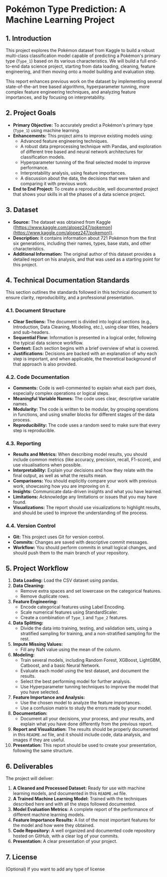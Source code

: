 # Pokémon Type Prediction: A Machine Learning Project

## 1. Introduction

This project explores the Pokémon dataset from Kaggle to build a robust multi-class classification model capable of predicting a Pokémon's primary type (`Type_1`) based on its various characteristics. We will build a full end-to-end data science project, starting from data loading, cleaning, feature engineering, and then moving onto a model building and evaluation step.

This report enhances previous work on the dataset by implementing several state-of-the-art tree based algorithms, hyperparameter tunning, more complex feature engineering techniques, and analyzing feature importances, and by focusing on interpretability.

## 2. Project Goals

*   **Primary Objective:** To accurately predict a Pokémon's primary type (`Type_1`) using machine learning.
*   **Enhancements:** This project aims to improve existing models using:
    *   Advanced feature engineering techniques.
    *   A robust data preprocessing technique with Pandas, and exploration of different tree based and neural network architectures for classification models.
    *  Hyperparameter tunning of the final selected model to improve performance.
    *   Interpretability analysis, using feature importances.
    *   A discussion about the data, the decisions that were taken and comparing it with previous work.
* **End to End Project:** To create a reproducible, well documented project that shows your skills in all the phases of a data science project.

## 3. Dataset

*   **Source:** The dataset was obtained from Kaggle ([https://www.kaggle.com/alopez247/pokemon](https://www.kaggle.com/alopez247/pokemon)).
*   **Description:** It contains information about 721 Pokémon from the first six generations, including their names, types, base stats, and other characteristics.
*  **Additional Information:** The original author of this dataset provides a detailed report on his analysis, and that was used as a starting point for this project.
  
## 4. Technical Documentation Standards

This section outlines the standards followed in this technical document to ensure clarity, reproducibility, and a professional presentation.

### 4.1. Document Structure

*   **Clear Sections:** The document is divided into logical sections (e.g., Introduction, Data Cleaning, Modeling, etc.), using clear titles, headers and sub-headers.
*   **Sequential Flow:** Information is presented in a logical order, following the typical data science workflow.
*   **Context:** Each section begins with a brief overview of what is covered.
*   **Justifications:** Decisions are backed with an explanation of why each step is important, and when applicable, the theoretical background of that approach is also provided.

### 4.2. Code Documentation

*   **Comments:** Code is well-commented to explain what each part does, especially complex operations or logical steps.
*   **Meaningful Variable Names:** The code uses clear, descriptive variable names.
*   **Modularity:** The code is written to be modular, by grouping operations in functions, and using smaller blocks for different stages of the data process.
*   **Reproducibility:** The code uses a random seed to make sure that every step is reproducible.

### 4.3. Reporting

*  **Results and Metrics:** When describing model results, you should include common metrics (like accuracy, precision, recall, F1-score), and use visualisations when possible.
*   **Interpretability:** Explain your decisions and how they relate with the final output, as well as what the results mean.
*   **Comparisons:** You should explicitly compare your work with previous work, showcasing how you are improving on it.
*   **Insights:** Communicate data-driven insights and what you have learned.
*   **Limitations:** Acknowledge any limitations or issues that you may have found.
*  **Visualizations:** The report should use visualizations to highlight results, and should be used to improve the understanding of the process.

### 4.4. Version Control

*   **Git:** This project uses Git for version control.
*   **Commits:** Changes are saved with descriptive commit messages.
*   **Workflow:** You should perform commits in small logical changes, and should push them to the main branch of your repository.

## 5. Project Workflow

1.  **Data Loading:** Load the CSV dataset using pandas.
2.  **Data Cleaning:**
    *   Remove extra spaces and set lowercase on the categorical features.
    *   Remove duplicate rows.
3.  **Feature Engineering:**
    *   Encode categorical features using Label Encoding.
    *   Scale numerical features using StandardScaler.
    *   Create a combination of `Type_1` and `Type_2` features.
4.  **Data Splitting:**
    *   Divide the data into training, testing, and validation sets, using a stratified sampling for training, and a non-stratified sampling for the rest.
5. **Impute Missing Values:**
    *  Fill any NaN value using the mean of the column.
6.  **Modeling:**
    *   Train several models, including Random Forest, XGBoost, LightGBM, Catboost, and a basic Neural Network.
    *   Evaluate each model using the test dataset, and document the results.
    *   Select the best performing model for further analysis.
    *   Use Hyperparameter tunning techniques to improve the model that you have selected.
7.  **Feature Importance and Analysis:**
    *   Use the chosen model to analyze the feature importances.
    *   Use a confusion matrix to study the errors made by your model.
8.  **Documentation:**
    *   Document all your decisions, your process, and your results, and explain what you have done differently from the previous report.
9.   **Report and Visualization:** The results should be properly documented in this `README.md` file, and it should include code, data analysis, and images if they are useful.
10. **Presentation:** This report should be used to create your presentation, following the same structure.

## 6. Deliverables
The project will deliver:

1.  **A Cleaned and Processed Dataset:** Ready for use with machine learning models, and documented in this `README.md` file.
2.  **A Trained Machine Learning Model:** Trained with the techniques described here and with all the steps followed documented.
3.  **Model Evaluation Metrics:** A complete report of the performance of different machine learning models.
4.  **Feature Importance Results:** A list of the most important features for the model and how were they obtained.
5.  **Code Repository:** A well organized and documented code repository hosted on GitHub, with a clear log of your commits.
6.  **Presentation:** A clear presentation of your project.

## 7. License
(Optional) If you want to add any type of license